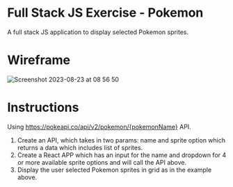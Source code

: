 # Full Stack JS Exercise - Pokemon
A full stack JS application to display selected Pokemon sprites.

# Wireframe

![Screenshot 2023-08-23 at 08 56 50](https://github.com/dpyragas/pokemon_exercise/assets/57155780/2b3dc24e-1ac2-4905-bd7e-b266d79d4b66)

# Instructions

Using https://pokeapi.co/api/v2/pokemon/{pokemonName} API.

1. Create an API, which takes in two params: name and sprite option which returns a data which includes list of sprites.
2. Create a React APP which has an input for the name and dropdown for 4 or more available sprite options and will call the API above.
3. Display the user selected Pokemon sprites in grid as in the example above.
